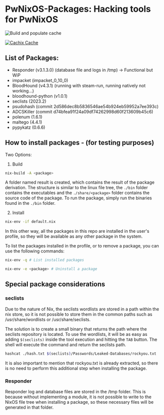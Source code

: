 # PwNixOS-Packages: Hacking tools for PwNixOS

![Build and populate cache](https://github.com/exploitoverload/PwNixOS-Packages/workflows/Build%20and%20populate%20cache/badge.svg)

[![Cachix Cache](https://img.shields.io/badge/cachix-pwnixos-blue.svg)](https://pwnixos.cachix.org)

## List of Packages:

* Responder (v3.1.3.0) (database file and logs in /tmp) -> Functional but WiP
* impacket (impacket_0_10_0)
* BloodHound (v4.3.1) (running with steam-run, running natively not working...)
* bloodhound-python (v1.0.1)
* seclists (2023.2)
* psudohash (commit 2d586dec8b5836546ae54b924eb59952a7ee393c)
* ADCSKiller (commit d74bfea91f24a09df74262998d60f213609b45c6)
* polenum (1.6.1)
* maltego (4.4.1)
* pypykatz (0.6.6)

## How to install packages - (for testing purposes)

Two Options:

1. Build

```zsh
nix-build -A <package>
```
A folder named result is created, which contains the result of the package derivation. The structure is similar to the linux file tree, the `./bin` folder contains the executables and the `./share/<package>` folder contains the source code of the package. To run the package, simply run the binaries found in the `./bin` folder.

2. Install 

```zsh
nix-env -if default.nix
```
In this other way, all the packages in this repo are installed in the user's profile, so they will be available as any other package in the system. 

To list the packages installed in the profile, or to remove a package, you can use the following commands:

```zsh
nix-env -q # List installed packages

nix-env -e <package> # Uninstall a package
```

## Special package considerations

### seclists

Due to the nature of Nix, the seclists wordlists are stored in a path within the nix store, so it is not possible to store them in the common paths such as /usr/share/wordlists or /usr/share/seclists.

The solution is to create a small binary that returns the path where the seclists repository is located. To use the wordlists, it will be as easy as adding `$(seclists)` inside the tool execution and hitting the `TAB` button. The shell will execute the command and return the seclists path.

```zsh
hashcat ./hash.txt $(seclists)/Passwords/Leaked-Databases/rockyou.txt
```

It is also important to mention that rockyou.txt is already extracted, so there is no need to perform this additional step when installing the package.

### Responder

Responder log and database files are stored in the /tmp folder. This is because without implementing a module, it is not possible to write to the NixOS file tree when installing a package, so these necessary files will be generated in that folder.
